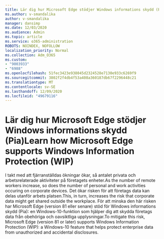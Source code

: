 ```yaml
---
title: Lär dig hur Microsoft Edge stödjer Windows informations skydd (Pia)
ms.author: v-smandalika
author: v-smandalika
manager: dansimp
ms.date: 12/03/2020
ms.audience: Admin
ms.topic: article
ms.service: o365-administration
ROBOTS: NOINDEX, NOFOLLOW
localization_priority: Normal
ms.collection: Adm_O365
ms.custom:
- "9003933"
- "6988"
ms.openlocfilehash: 51fec3423e938045d2324528e7130e933c6269f9
ms.sourcegitcommit: 3802f2f4db4f53a408a360187db67f2296448c21
ms.translationtype: MT
ms.contentlocale: sv-SE
ms.lasthandoff: 12/09/2020
ms.locfileid: "49679116"
---
```

# <a name="learn-how-microsoft-edge-supports-windows-information-protection-wip"></a><span data-ttu-id="21be4-102">Lär dig hur Microsoft Edge stödjer Windows informations skydd (Pia)</span><span class="sxs-lookup"><span data-stu-id="21be4-102">Learn how Microsoft Edge supports Windows Information Protection (WIP)</span></span>

<span data-ttu-id="21be4-103">I takt med att fjärranställdas ökningar ökar, så antalet privata och arbetsrelaterade aktiviteter på företagets enheter.</span><span class="sxs-lookup"><span data-stu-id="21be4-103">As the number of remote workers increase, so does the number of personal and work activities occuring on corporate devices.</span></span> <span data-ttu-id="21be4-104">Det ökar risken för att företags data kan delas utanför arbets platsen.</span><span class="sxs-lookup"><span data-stu-id="21be4-104">This, in turn, increases the risk that corporate data might get shared outside the workplace.</span></span> <span data-ttu-id="21be4-105">För att minska den här risken har Microsoft Edge (version 81 eller senare) stöd för Windows informations skydd (Pia): en Windows-10-funktion som hjälper dig att skydda företags data från obehöriga och oavsiktliga upplysningar.</span><span class="sxs-lookup"><span data-stu-id="21be4-105">To mitigate this risk, Microsoft Edge (version 81 or later) supports Windows Information Protection (WIP): a Windows-10 feature that helps protect enterprise data from unauthorized and accidental disclosures.</span></span>
